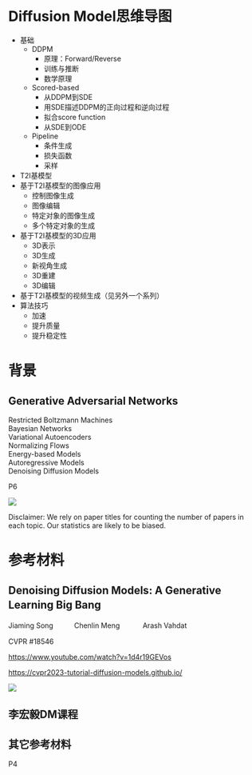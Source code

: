 # Diffusion Model思维导图

- 基础
    - DDPM
        - 原理：Forward/Reverse
        - 训练与推断
        - 数学原理
    - Scored-based 
        - 从DDPM到SDE
        - 用SDE描述DDPM的正向过程和逆向过程
        - 拟合score function
        - 从SDE到ODE
    - Pipeline
        - 条件生成
        - 损失函数
        - 采样
- T2I基模型
- 基于T2I基模型的图像应用
    - 控制图像生成
    - 图像编辑
    - 特定对象的图像生成
    - 多个特定对象的生成
- 基于T2I基模型的3D应用
    - 3D表示
    - 3D生成
    - 新视角生成
    - 3D重建
    - 3D编辑
- 基于T2I基模型的视频生成（见另外一个系列）
- 算法技巧
    - 加速
    - 提升质量
    - 提升稳定性

# 背景

## Generative Adversarial Networks    

Restricted Boltzmann Machines   
Bayesian Networks   
Variational Autoencoders    
Normalizing Flows   
Energy-based Models   
Autoregressive Models   
Denoising Diffusion Models    


P6    
 
![](../assets/D1-6.png) 

Disclaimer: We rely on paper titles for counting the number of papers in each topic. Our statistics are likely to be biased.    


# 参考材料

## Denoising Diffusion Models: A Generative Learning Big Bang　　　

Jiaming Song　　　Chenlin Meng 　　　Arash Vahdat　　　

CVPR  #18546

https://www.youtube.com/watch?v=1d4r19GEVos

<https://cvpr2023-tutorial-diffusion-models.github.io/>  

![](../assets/D1-7.png) 

## 李宏毅DM课程

## 其它参考材料

P4  

